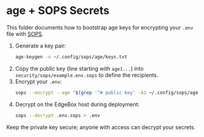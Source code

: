 # age + SOPS Secrets

This folder documents how to bootstrap age keys for encrypting your `.env` file with [SOPS](https://github.com/mozilla/sops).

1. Generate a key pair:
   ```bash
   age-keygen -o ~/.config/sops/age/keys.txt
   ```
2. Copy the public key (line starting with `age1...`) into `security/sops/example.env.sops` to define the recipients.
3. Encrypt your `.env`:
   ```bash
   sops --encrypt --age "$(grep '^# public key' -A1 ~/.config/sops/age/keys.txt | tail -n1)" .env > .env.sops
   ```
4. Decrypt on the EdgeBox host during deployment:
   ```bash
   sops --decrypt .env.sops > .env
   ```

Keep the private key secure; anyone with access can decrypt your secrets.
